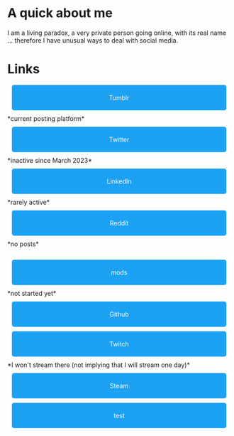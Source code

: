# A quick about me

I am a living paradox, a very private person going online, with its real name ... therefore I have unusual ways to deal with social media.

# Links


<div class="scaled">
	<a style="text-decoration:none;color:white" href="https://jeremyvlegros.tumblr.com/">
	 <div style="background-color:#1da1f2;border-radius:5px;padding:20px;margin:10px;text-align:center">Tumblr</div>
	</a> *current posting platform*
 </div>

<div class="scaled">
	<a style="text-decoration:none;color:white" href="https://twitter.com/jeremyvlegros">
	 <div style="background-color:#1da1f2;border-radius:5px;padding:20px;margin:10px;text-align:center">Twitter</div>
	</a> *inactive since March 2023*
 </div>

<div class="scaled">
	<a style="text-decoration:none;color:white" href="https://fr.linkedin.com/in/jeremyvlegros?trk=people-guest_people_search-card">
	 <div style="background-color:#1da1f2;border-radius:5px;padding:20px;margin:10px;text-align:center">LinkedIn</div>
	</a> *rarely active*
 </div>

<div class="scaled">
	<a style="text-decoration:none;color:white" href="https://www.reddit.com/user/jeremyvlegros">
	 <div style="background-color:#1da1f2;border-radius:5px;padding:20px;margin:10px;text-align:center">Reddit</div>
	</a> *no posts*
 </div>

<div class="scaled">
	<a style="text-decoration:none;color:white" href="https://www.nexusmods.com/users/152566508"> Nexus
	 <div style="background-color:#1da1f2;border-radius:5px;padding:20px;margin:10px;text-align:center">mods</div>
	</a> *not started yet*
 </div>

<div class="scaled">
	<a style="text-decoration:none;color:white" href="https://github.com/jeremyvlegros">
	 <div style="background-color:#1da1f2;border-radius:5px;padding:20px;margin:10px;text-align:center">Github</div>
	</a>
 </div>


<div class="scaled">
	<a style="text-decoration:none;color:white" href="https://www.twitch.tv/jeremyvlegros">
	 <div style="background-color:#1da1f2;border-radius:5px;padding:20px;margin:10px;text-align:center">Twitch</div>
	</a> *I won't stream there (not implying that I will stream one day)*
 </div>

<div class="scaled">
	<a style="text-decoration:none;color:white" href="https://steamcommunity.com/id/jeremyvlegros">
	 <div style="background-color:#1da1f2;border-radius:5px;padding:20px;margin:10px;text-align:center">Steam</div>
	</a>
 </div>


<div class="scaled">
	<a style="text-decoration:none;color:white" href="zzzzzzzzzzzzzzz">
	 <div style="background-color:#1da1f2;border-radius:5px;padding:20px;margin:10px;text-align:center">test</div>
	</a>
</div>
